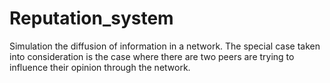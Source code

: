 # Reputation_system
Simulation the diffusion of information in a network. The special case taken into consideration is the case where there are two peers are trying to influence their opinion through the network.
